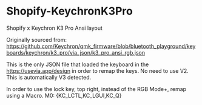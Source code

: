 # Shopify-KeychronK3Pro
Shopify x Keychron K3 Pro Ansi layout

Originally sourced from: https://github.com/Keychron/qmk_firmware/blob/bluetooth_playground/keyboards/keychron/k3_pro/via_json/k3_pro_ansi_rgb.json

This is the only JSON file that loaded the keyboard in the https://usevia.app/design in order to remap the keys. No need to use V2. This is automatically V3 detected.

In order to use the lock key, top right, instead of the RGB Mode+, remap using a Macro. M0: {KC_LCTL,KC_LGUI,KC_Q}
